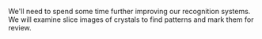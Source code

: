 We'll need to spend some time further improving our recognition systems. 
We will examine slice images of crystals to find patterns and mark them for review. 
